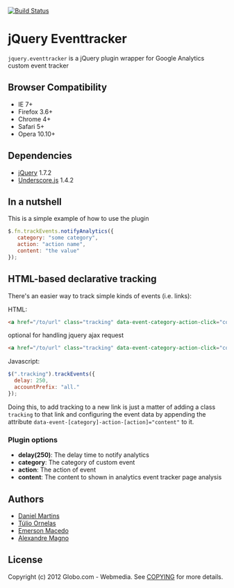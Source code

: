 [![Build Status](https://travis-ci.org/globocom/jquery-eventtracker.svg)](https://travis-ci.org/globocom/jquery-eventtracker)

# jQuery Eventtracker

`jquery.eventtracker` is a jQuery plugin wrapper for Google Analytics custom event tracker

## Browser Compatibility

* IE 7+
* Firefox 3.6+
* Chrome 4+
* Safari 5+
* Opera 10.10+

## Dependencies

* [jQuery](http://jquery.com) 1.7.2
* [Underscore.js](http://underscorejs.org/) 1.4.2

## In a nutshell

This is a simple example of how to use the plugin

````javascript
$.fn.trackEvents.notifyAnalytics({
   category: "some category",
   action: "action name",
   content: "the value"
});
````

## HTML-based declarative tracking

There's an easier way to track simple kinds of events (i.e. links):

HTML:

````html
<a href="/to/url" class="tracking" data-event-category-action-click="content">Link</a>
````
optional for handling jquery ajax request

````html
<a href="/to/url" class="tracking" data-event-category-action-click="content" data-event-javascript-only="true">Link</a>
````

Javascript:

````javascript
$(".tracking").trackEvents({
  delay: 250,
  accountPrefix: "all."
});
````

Doing this, to add tracking to a new link is just a matter of adding a class `tracking` to
that link and configuring the event data by appending the attribute
`data-event-[category]-action-[action]="content"` to it.

### Plugin options

* **delay(250)**: The delay time to notify analytics
* **category**: The category of custom event
* **action**: The action of event
* **content**: The content to shown in analytics event tracker page analysis

## Authors

* [Daniel Martins](https://github.com/danielfm)
* [Túlio Ornelas](https://github.com/tulios)
* [Emerson Macedo](https://github.com/emerleite)
* [Alexandre Magno](https://github.com/alexanmtz)

## License

Copyright (c) 2012 Globo.com - Webmedia. See [COPYING](https://github.com/globocom/jquery-eventtracker/blob/master/COPYING) for more details.
